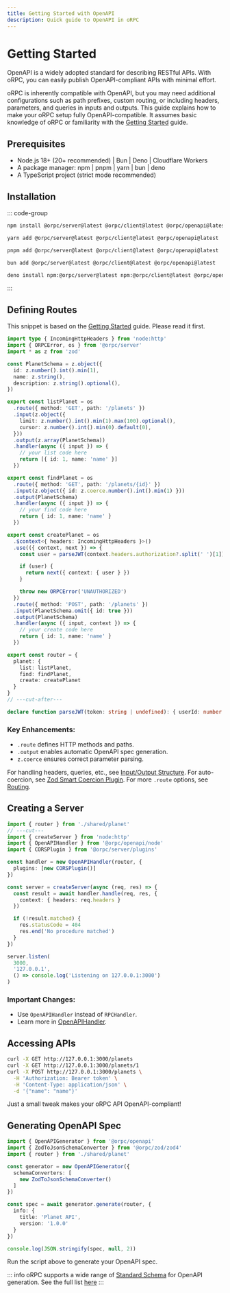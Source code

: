 ```yaml
---
title: Getting Started with OpenAPI
description: Quick guide to OpenAPI in oRPC
---
```


# Getting Started

OpenAPI is a widely adopted standard for describing RESTful APIs. With oRPC, you can easily publish OpenAPI-compliant APIs with minimal effort.

oRPC is inherently compatible with OpenAPI, but you may need additional configurations such as path prefixes, custom routing, or including headers, parameters, and queries in inputs and outputs. This guide explains how to make your oRPC setup fully OpenAPI-compatible. It assumes basic knowledge of oRPC or familiarity with the [Getting Started](/docs/getting-started) guide.

## Prerequisites

- Node.js 18+ (20+ recommended) | Bun | Deno | Cloudflare Workers
- A package manager: npm | pnpm | yarn | bun | deno
- A TypeScript project (strict mode recommended)

## Installation

::: code-group

```sh [npm]
npm install @orpc/server@latest @orpc/client@latest @orpc/openapi@latest
```

```sh [yarn]
yarn add @orpc/server@latest @orpc/client@latest @orpc/openapi@latest
```

```sh [pnpm]
pnpm add @orpc/server@latest @orpc/client@latest @orpc/openapi@latest
```

```sh [bun]
bun add @orpc/server@latest @orpc/client@latest @orpc/openapi@latest
```

```sh [deno]
deno install npm:@orpc/server@latest npm:@orpc/client@latest @orpc/openapi@latest
```

:::

## Defining Routes

This snippet is based on the [Getting Started](/docs/getting-started) guide. Please read it first.

```ts twoslash
import type { IncomingHttpHeaders } from 'node:http'
import { ORPCError, os } from '@orpc/server'
import * as z from 'zod'

const PlanetSchema = z.object({
  id: z.number().int().min(1),
  name: z.string(),
  description: z.string().optional(),
})

export const listPlanet = os
  .route({ method: 'GET', path: '/planets' })
  .input(z.object({
    limit: z.number().int().min(1).max(100).optional(),
    cursor: z.number().int().min(0).default(0),
  }))
  .output(z.array(PlanetSchema))
  .handler(async ({ input }) => {
    // your list code here
    return [{ id: 1, name: 'name' }]
  })

export const findPlanet = os
  .route({ method: 'GET', path: '/planets/{id}' })
  .input(z.object({ id: z.coerce.number().int().min(1) }))
  .output(PlanetSchema)
  .handler(async ({ input }) => {
    // your find code here
    return { id: 1, name: 'name' }
  })

export const createPlanet = os
  .$context<{ headers: IncomingHttpHeaders }>()
  .use(({ context, next }) => {
    const user = parseJWT(context.headers.authorization?.split(' ')[1])

    if (user) {
      return next({ context: { user } })
    }

    throw new ORPCError('UNAUTHORIZED')
  })
  .route({ method: 'POST', path: '/planets' })
  .input(PlanetSchema.omit({ id: true }))
  .output(PlanetSchema)
  .handler(async ({ input, context }) => {
    // your create code here
    return { id: 1, name: 'name' }
  })

export const router = {
  planet: {
    list: listPlanet,
    find: findPlanet,
    create: createPlanet
  }
}
// ---cut-after---

declare function parseJWT(token: string | undefined): { userId: number } | null
```

### Key Enhancements:

- `.route` defines HTTP methods and paths.
- `.output` enables automatic OpenAPI spec generation.
- `z.coerce` ensures correct parameter parsing.

For handling headers, queries, etc., see [Input/Output Structure](/docs/openapi/input-output-structure).
For auto-coercion, see [Zod Smart Coercion Plugin](/docs/openapi/plugins/zod-smart-coercion).
For more `.route` options, see [Routing](/docs/openapi/routing).

## Creating a Server

```ts twoslash
import { router } from './shared/planet'
// ---cut---
import { createServer } from 'node:http'
import { OpenAPIHandler } from '@orpc/openapi/node'
import { CORSPlugin } from '@orpc/server/plugins'

const handler = new OpenAPIHandler(router, {
  plugins: [new CORSPlugin()]
})

const server = createServer(async (req, res) => {
  const result = await handler.handle(req, res, {
    context: { headers: req.headers }
  })

  if (!result.matched) {
    res.statusCode = 404
    res.end('No procedure matched')
  }
})

server.listen(
  3000,
  '127.0.0.1',
  () => console.log('Listening on 127.0.0.1:3000')
)
```

### Important Changes:

- Use `OpenAPIHandler` instead of `RPCHandler`.
- Learn more in [OpenAPIHandler](/docs/openapi/openapi-handler).

## Accessing APIs

```bash
curl -X GET http://127.0.0.1:3000/planets
curl -X GET http://127.0.0.1:3000/planets/1
curl -X POST http://127.0.0.1:3000/planets \
  -H 'Authorization: Bearer token' \
  -H 'Content-Type: application/json' \
  -d '{"name": "name"}'
```

Just a small tweak makes your oRPC API OpenAPI-compliant!

## Generating OpenAPI Spec

```ts twoslash
import { OpenAPIGenerator } from '@orpc/openapi'
import { ZodToJsonSchemaConverter } from '@orpc/zod/zod4'
import { router } from './shared/planet'

const generator = new OpenAPIGenerator({
  schemaConverters: [
    new ZodToJsonSchemaConverter()
  ]
})

const spec = await generator.generate(router, {
  info: {
    title: 'Planet API',
    version: '1.0.0'
  }
})

console.log(JSON.stringify(spec, null, 2))
```

Run the script above to generate your OpenAPI spec.

::: info
oRPC supports a wide range of [Standard Schema](https://github.com/standard-schema/standard-schema) for OpenAPI generation. See the full list [here](/docs/openapi/openapi-specification#generating-specifications)
:::
